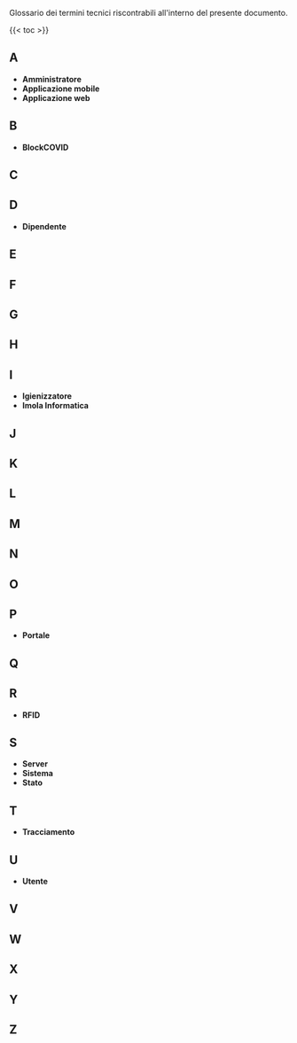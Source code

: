Glossario dei termini tecnici riscontrabili all'interno del presente documento.

{{< toc >}}

## A
+ **Amministratore**
+ **Applicazione mobile**
+ **Applicazione web**


## B
+ **BlockCOVID**

## C

## D
+ **Dipendente**

## E

## F

## G

## H

## I
+ **Igienizzatore**
+ **Imola Informatica**

## J

## K

## L

## M

## N

## O

## P
+ **Portale**<!--Sinonimo applicazione Web-->
## Q

## R
+ **RFID**

## S
+ **Server**
+ **Sistema**
+ **Stato**

## T
+ **Tracciamento**

## U
+ **Utente**

## V

## W

## X

## Y

## Z
